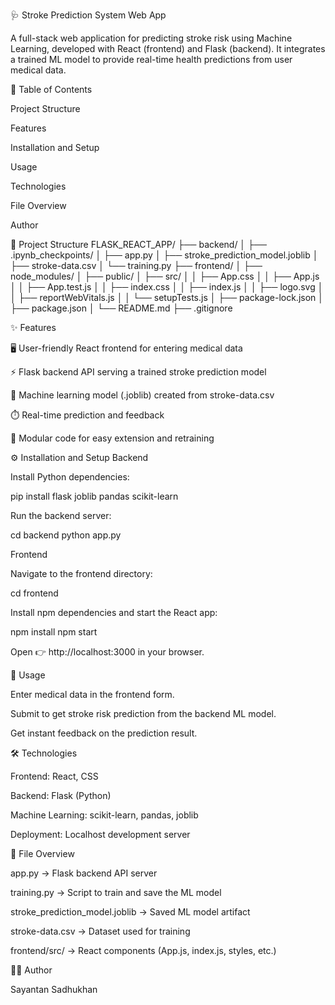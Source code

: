 🩺 Stroke Prediction System Web App

A full-stack web application for predicting stroke risk using Machine Learning, developed with React (frontend) and Flask (backend). It integrates a trained ML model to provide real-time health predictions from user medical data.

📑 Table of Contents

Project Structure

Features

Installation and Setup

Usage

Technologies

File Overview

Author

📂 Project Structure
FLASK_REACT_APP/
├── backend/
│   ├── .ipynb_checkpoints/
│   ├── app.py
│   ├── stroke_prediction_model.joblib
│   ├── stroke-data.csv
│   └── training.py
├── frontend/
│   ├── node_modules/
│   ├── public/
│   ├── src/
│   │   ├── App.css
│   │   ├── App.js
│   │   ├── App.test.js
│   │   ├── index.css
│   │   ├── index.js
│   │   ├── logo.svg
│   │   ├── reportWebVitals.js
│   │   └── setupTests.js
│   ├── package-lock.json
│   ├── package.json
│   └── README.md
├── .gitignore

✨ Features

🖥️ User-friendly React frontend for entering medical data

⚡ Flask backend API serving a trained stroke prediction model

🤖 Machine learning model (.joblib) created from stroke-data.csv

⏱️ Real-time prediction and feedback

🔧 Modular code for easy extension and retraining

⚙️ Installation and Setup
Backend

Install Python dependencies:

pip install flask joblib pandas scikit-learn


Run the backend server:

cd backend
python app.py

Frontend

Navigate to the frontend directory:

cd frontend


Install npm dependencies and start the React app:

npm install
npm start


Open 👉 http://localhost:3000
 in your browser.

🚀 Usage

Enter medical data in the frontend form.

Submit to get stroke risk prediction from the backend ML model.

Get instant feedback on the prediction result.

🛠️ Technologies

Frontend: React, CSS

Backend: Flask (Python)

Machine Learning: scikit-learn, pandas, joblib

Deployment: Localhost development server

📄 File Overview

app.py → Flask backend API server

training.py → Script to train and save the ML model

stroke_prediction_model.joblib → Saved ML model artifact

stroke-data.csv → Dataset used for training

frontend/src/ → React components (App.js, index.js, styles, etc.)

👨‍💻 Author

Sayantan Sadhukhan
